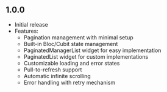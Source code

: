 ## 1.0.0

* Initial release
* Features:
  - Pagination management with minimal setup
  - Built-in Bloc/Cubit state management
  - PaginatedManagerList widget for easy implementation
  - PaginatedList widget for custom implementations
  - Customizable loading and error states
  - Pull-to-refresh support
  - Automatic infinite scrolling
  - Error handling with retry mechanism